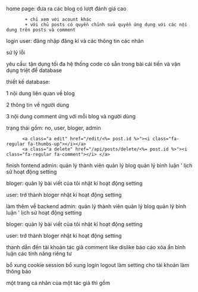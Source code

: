 home page: đưa ra các blog có lượt đánh giá cao 

           + chỉ xem với acount khác
           + với chủ posts có quyền chỉnh sửa quyền ứng dụng với các nội dung trên posts và comment 
login user: đăng nhập đăng kí và các thông tin các nhân 


sử lý lỗi

yêu cầu: tận dụng tối đa hệ thống code có sẵn trong bài
         cái tiến và vận dụng triệt để database



thiết kế database:

1 nội dung liên quan về blog

2 thông tin về người dùng 

3 nội dung comment ứng với mỗi blog và người dùng 



trạng thái gồm: no, user, bloger, admin


















          <a class="a edit" href="/edit/<%= post.id %>"><i class="fa-regular fa-thumbs-up"></i></a>
          <a class="a delete" href="/api/posts/delete/<%= post.id %>"><i class="fa-regular fa-comment"></i> </a>

finish fontend
admin: quản lý thành viên
       quản lý blog
       quản lý bình luận '
       lịch sử hoạt động 
       setting

bloger: quản lý bài viết của tôi 
        nhật kí hoạt động 
        setting 

user: trở thành bloger 
      nhật kí hoạt động 
      setting 


làm thêm về backend
admin: quản lý thành viên
       quản lý blog
       quản lý bình luận '
       lịch sử hoạt động 
       setting

bloger: quản lý bài viết của tôi 
        nhật kí hoạt động 
        setting 

user: trở thành bloger 
      nhật kí hoạt động 
      setting 


thanh dẫn đến  tài khoản tác giả
comment 
like dislike 
báo cáo 
xóa ẩn bình luận 
các tính năng riêng tư



bổ xung cookie session 
bổ xung login logout
làm setting cho tài khoản 
làm thông báo 



một trang cá nhân của một tác giả thì gồm 

